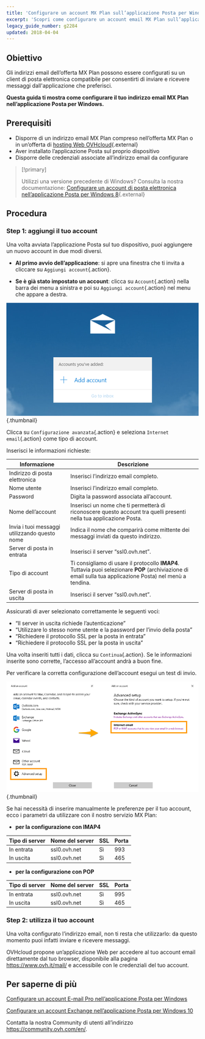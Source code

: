 ```yaml
---
title: 'Configurare un account MX Plan sull’applicazione Posta per Windows 10'
excerpt: 'Scopri come configurare un account email MX Plan sull’applicazione Posta per Windows'
legacy_guide_number: g2284
updated: 2018-04-04
---
```



## Obiettivo

Gli indirizzi email dell’offerta MX Plan possono essere configurati su un client di posta elettronica compatibile per consentirti di inviare e ricevere messaggi dall'applicazione che preferisci.

**Questa guida ti mostra come configurare il tuo indirizzo email MX Plan nell’applicazione Posta per Windows.**

## Prerequisiti

- Disporre di un indirizzo email MX Plan compreso nell’offerta MX Plan o in un’offerta di [hosting Web OVHcloud](https://www.ovhcloud.com/it/web-hosting/){.external}
- Aver installato l’applicazione Posta sul proprio dispositivo
- Disporre delle credenziali associate all’indirizzo email da configurare

> [!primary]
>
> Utilizzi una versione precedente di Windows? Consulta la nostra documentazione: [Configurare un account di posta elettronica nell’applicazione Posta per Windows 8](/pages/web_cloud/email_and_collaborative_solutions/mx_plan/how_to_configure_windows_10){.external}
>

## Procedura

### Step 1: aggiungi il tuo account

Una volta avviata l’applicazione Posta sul tuo dispositivo, puoi aggiungere un nuovo account in due modi diversi.

- **Al primo avvio dell’applicazione**: si apre una finestra che ti invita a cliccare su `Aggiungi account`{.action}.

- **Se è già stato impostato un account**: clicca su `Account`{.action} nella barra dei menu a sinistra e poi su `Aggiungi account`{.action} nel menu che appare a destra.

![mxplan](images/configuration-mail-windows-step1.png){.thumbnail}

Clicca su `Configurazione avanzata`{.action} e seleziona `Internet email`{.action} come tipo di account.

Inserisci le informazioni richieste:

|Informazione|Descrizione|
|---|---|
|Indirizzo di posta elettronica|Inserisci l’indirizzo email completo.|
|Nome utente|Inserisci l’indirizzo email completo.|
|Password|Digita la password associata all’account.|
|Nome dell’account|Inserisci un nome che ti permetterà di riconoscere questo account tra quelli presenti nella tua applicazione Posta.|
|Invia i tuoi messaggi utilizzando questo nome|Indica il nome che comparirà come mittente dei messaggi inviati da questo indirizzo.|
|Server di posta in entrata|Inserisci il server “ssl0.ovh.net”.|
|Tipo di account|Ti consigliamo di usare il protocollo **IMAP4**. Tuttavia puoi selezionare **POP** (archiviazione di email sulla tua applicazione Posta) nel menù a tendina.|
|Server di posta in uscita|Inserisci il server “ssl0.ovh.net”.|

Assicurati di aver selezionato correttamente le seguenti voci:

- “Il server in uscita richiede l’autenticazione”
- “Utilizzare lo stesso nome utente e la password per l’invio della posta”
- “Richiedere il protocollo SSL per la posta in entrata”
- “Richiedere il protocollo SSL per la posta in uscita”

Una volta inseriti tutti i dati, clicca su `Continua`{.action}. Se le informazioni inserite sono corrette, l’accesso all’account andrà a buon fine.

Per verificare la corretta configurazione dell’account esegui un test di invio.

![mxplan](images/configuration-mail-windows-step2.png){.thumbnail}

Se hai necessità di inserire manualmente le preferenze per il tuo account, ecco i parametri da utilizzare con il nostro servizio MX Plan: 

- **per la configurazione con IMAP4**

|Tipo di server |Nome del server|SSL|Porta|
|---|---|---|---|
|In entrata|ssl0.ovh.net|Sì|993|
|In uscita|ssl0.ovh.net|Sì|465|

- **per la configurazione con POP**

|Tipo di server |Nome del server|SSL|Porta|
|---|---|---|---|
|In entrata|ssl0.ovh.net|Sì|995|
|In uscita|ssl0.ovh.net|Sì|465|

### Step 2: utilizza il tuo account

Una volta configurato l’indirizzo email, non ti resta che utilizzarlo: da questo momento puoi infatti inviare e ricevere messaggi.

OVHcloud propone un’applicazione Web per accedere al tuo account email direttamente dal tuo browser, disponibile alla pagina <https://www.ovh.it/mail/> e accessibile con le credenziali del tuo account.
 
## Per saperne di più

[Configurare un account E-mail Pro nell’applicazione Posta per Windows](/pages/web_cloud/email_and_collaborative_solutions/email_pro/how_to_configure_windows_10)

[Configurare un account Exchange nell’applicazione Posta per Windows 10](/pages/web_cloud/email_and_collaborative_solutions/microsoft_exchange/how_to_configure_windows_10)

Contatta la nostra Community di utenti all’indirizzo <https://community.ovh.com/en/>.

